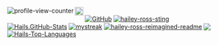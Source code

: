 <a href="https://u.hails.cc/Links"><img align="left" src="https://komarev.com/ghpvc/?username=hailey-ross&label=Profile+views&color=ff6e96&style=plastic" alt="profile-view-counter" /> <img align="left" src="http://assets.hails.cc/i/dev-sphere96x96.png" alt="Dev-Sphere" style="width:20px;height:20px;"/></a>  
<a href="https://u.hails.cc/Links"><img align="center" alt="GitHub" src="https://img.shields.io/badge/dynamic/json?logo=github&label=GitHub+Followers&labelColor=282c34&color=181717&query=%24.data.totalSubs&url=https%3A%2F%2Fapi.spencerwoo.com%2Fsubstats%2F%3Fsource%3Dgithub%26queryKey%3Dhailey-ross&longCache=true"/></a>
<a href="https://u.hails.cc/Links"><img align="center" src="https://assets.hails.cc/i/hailey-sting.gif" alt="hailey-ross-sting" /></a>
<a href="https://u.hails.cc/Links"><img align="center" src="https://hails-gitstats.vercel.app/api?username=hailey-ross&count_private=true&show_icons=true&theme=tokyonight&include_all_commits=true" alt="Hails.GitHub-Stats" /></a>
<a href="https://u.hails.cc/Links"><img align="center" src="https://github-readme-streak-stats.herokuapp.com/?user=hailey-ross&theme=tokyonight" alt="mystreak"/></a>
<a href="https://u.hails.cc/Links"><img align="center" src="https://myreadme.vercel.app/api/embed/hailey-ross?panels=userstatistics,toprepositories,toplanguages,commitgraph" alt="hailey-ross-reimagined-readme" /></a>
<a href="https://u.hails.cc/Links"><img align="center" src="https://github-profile-trophy.vercel.app/?username=hailey-ross&theme=juicyfresh&no-bg=true" /></a>
<a href="https://u.hails.cc/Links"><img align="center" src="https://hails-gitstats.vercel.app/api/top-langs?username=hailey-ross&show_icons=true&locale=en&layout=compact&theme=chartreuse-dark" alt="Hails-Top-Languages" /></a>

